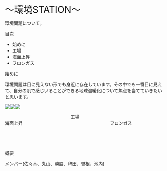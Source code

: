 <html>

<head>

</head>

<body lang=JA style='word-wrap:break-word;text-justify-trim:punctuation'>

<div class=WordSection1 style='layout-grid:18.0pt'>

<p class=MsoNormal><span style='font-size:22.0pt'>～環境<span lang=RU>STATION</span>～</span></p>

<p class=MsoNormal>環境問題について。</p>

<p class=MsoNormal>目次</p>

<ul>
 <li>始めに</li>

 <li>工場</li>

 <li>海面上昇</li>

 <li>フロンガス</uli>

</ul>

<p class=MsoNormal>始めに</p>

<p class=MsoNormal>環境問題は目に見えない形でも身近に存在しています。その中でも一番目に見えて、自分の肌で感じいることができる地球温暖化について焦点を当てていきたいと思います。</p>

<img src="https://github.com/KaitoIkeuchi/Kankyou.com/blob/main/工場.jpg"><img src="https://github.com/KaitoIkeuchi/Kankyou.com/blob/main/海面上昇.jpg"><img src="https://github.com/KaitoIkeuchi/Kankyou.com/blob/main/フロンガス.jpg">

<p class=MsoNormal>　　　　　　　　　　　　　　　工場　　　　　　　　　　　　　　　　　　　　　　　　　　　　　　海面上昇　　　　　　　　　　　　　　　　　　　　フロンガス</p>

<p class=MsoNormal><span lang=RU>&nbsp;</span></p>

<p class=MsoNormal><span lang=RU>&nbsp;</span></p>

<p class=MsoNormal>概要</p>

<p class=MsoNormal>メンバー<span lang=RU>(</span>佐々木、丸山、勝股、稗田、曽根、池内<span lang=RU>)</span></p>

<p class=MsoNormal><span lang=RU>&nbsp;</span></p>

</div>

</body>

</html>
